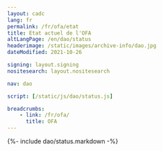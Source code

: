 ```yaml
---
layout: cadc
lang: fr
permalink: /fr/ofa/etat
title: Etat actuel de l'OFA
altLangPage: /en/dao/status
headerimage: /static/images/archive-info/dao.jpg
dateModified: 2021-10-26

signing: layout.signing
nositesearch: layout.nositesearch

nav: dao

script: [/static/js/dao/status.js]

breadcrumbs:
    - link: /fr/ofa/
      title: OFA
---
```


{%- include dao/status.markdown -%}
